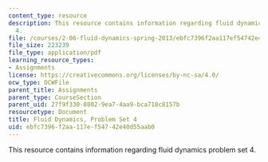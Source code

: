 ```yaml
---
content_type: resource
description: This resource contains information regarding fluid dynamics problem set
  4.
file: /courses/2-06-fluid-dynamics-spring-2013/ebfc7396f2aa117ef54742e40d55aab0_MIT2_06S13_ps4.pdf
file_size: 223239
file_type: application/pdf
learning_resource_types:
- Assignments
license: https://creativecommons.org/licenses/by-nc-sa/4.0/
ocw_type: OCWFile
parent_title: Assignments
parent_type: CourseSection
parent_uid: 27f9f330-8802-9ea7-4aa9-bca718c8157b
resourcetype: Document
title: Fluid Dynamics, Problem Set 4
uid: ebfc7396-f2aa-117e-f547-42e40d55aab0
---
```

This resource contains information regarding fluid dynamics problem set 4.